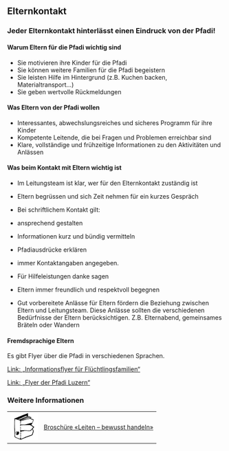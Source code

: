 Elternkontakt
-------------

### Jeder Elternkontakt hinterlässt einen Eindruck von der Pfadi!

#### Warum Eltern für die Pfadi wichtig sind

*   Sie motivieren ihre Kinder für die Pfadi
*   Sie können weitere Familien für die Pfadi begeistern
*   Sie leisten Hilfe im Hintergrund (z.B. Kuchen backen, Materialtransport…)
*   Sie geben wertvolle Rückmeldungen

#### Was Eltern von der Pfadi wollen

*   Interessantes, abwechslungsreiches und sicheres Programm für ihre Kinder
*   Kompetente Leitende, die bei Fragen und Problemen erreichbar sind
*   Klare, vollständige und frühzeitige Informationen zu den Aktivitäten und Anlässen

#### Was beim Kontakt mit Eltern wichtig ist

*   Im Leitungsteam ist klar, wer für den Elternkontakt zuständig ist
*   Eltern begrüssen und sich Zeit nehmen für ein kurzes Gespräch
*   Bei schriftlichem Kontakt gilt:

*   ansprechend gestalten
*   Informationen kurz und bündig vermitteln
*   Pfadiausdrücke erklären
*   immer Kontaktangaben angegeben.

*   Für Hilfeleistungen danke sagen
*   Eltern immer freundlich und respektvoll begegnen
*   Gut vorbereitete Anlässe für Eltern fördern die Beziehung zwischen Eltern und Leitungsteam. Diese Anlässe sollten die verschiedenen Bedürfnisse der Eltern berücksichtigen. Z.B. Elternabend, gemeinsames Bräteln oder Wandern

#### Fremdsprachige Eltern

Es gibt Flyer über die Pfadi in verschiedenen Sprachen.

[Link: „Informationsflyer für Flüchtlingsfamilien“](https://www.scout.ch/de/verband/fuegitiv-1/hilfsmittel)

[Link: „Flyer der Pfadi Luzern“](https://www.pfadiluzern.ch/intern/downloads/#FlyerAGIntegration)

### Weitere Informationen
| | |
|---|---|
| [![](images/piktos/4_Leiten.png)][1] | [Broschüre «Leiten – bewusst handeln»][1] |

[1]: https://www.scout.ch/de/verband/downloads/ausbildung/cudesch/leiten